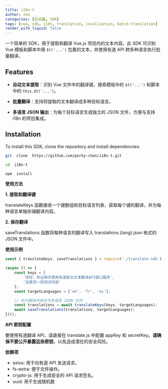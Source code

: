 ```yaml
---
title: i18n-t
author: zeo
categories: [实战篇, SDK]
tags: [vue, sdk, i18n, translation, localization, batch-translation]
render_with_liquid: false
---
```


一个简单的 SDK，用于提取和翻译 Vue.js 项目内的文本内容。此 SDK 可识别 Vue 模板和脚本中用 `$t('...')` 包裹的文本，并使用有道 API 跨多种语言执行批量翻译。

## Features

- **自动文本提取**：识别 Vue 文件中的翻译键，搜索模板中的 `$t('...')` 和脚本中的 `this.$t('...')`。

- **批量翻译**：支持将提取的文本翻译成多种目标语言。

- **多语言 JSON 输出**：为每个目标语言生成独立的 JSON 文件，方便与支持 i18n 的项目集成。


## Installation

To install this SDK, clone the repository and install dependencies:

```bash
git  clone  https://github.com/porky-chen/i18n-t.git

cd  i18n-t

npm  install
```

**使用方法**

**1. 提取和翻译键**

translateKeys 函数接收一个键数组和目标语言列表，获取每个键的翻译，并为每种语言单独存储翻译内容。

**2. 保存翻译**

saveTranslations 函数将每种语言的翻译写入 translations.{lang}.json 格式的 JSON 文件中。

**使用示例**
```javascript
const { translateKeys, saveTranslations } = require('./translate-sdk');

(async () => {
    const keys = [
        '您好，欢迎再次使用有道智云文本翻译API接口服务',
        '这是另一段测试内容'
    ];
    const targetLanguages = ['en', 'fr', 'es'];

    // 执行翻译并保存为多语言 JSON 文件
    const translations = await translateKeys(keys, targetLanguages);
    await saveTranslations(translations, targetLanguages);
})();
```

**API 密钥配置**

要使用有道翻译 API，请直接在 translate.js 中配置 appKey 和 secretKey。**请确保不要公开暴露这些密钥**，以免造成潜在的安全风险。

**依赖项**

 - axios: 用于向有道 API 发送请求。
 - fs-extra: 便于文件操作。
 - crypto-js: 用于生成安全的 API 请求签名。
 - uuid: 用于生成随机数
